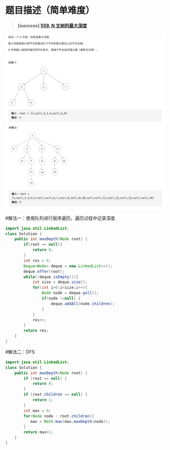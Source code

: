 #  **题目描述（简单难度）**

> **[success] [559. N 叉树的最大深度](https://leetcode-cn.com/problems/maximum-depth-of-n-ary-tree/)**

![](../image/559_0.png)
![](../image/559_1.png)

#解法一：使用队列进行层序遍历，遍历过程中记录深度

```java
import java.util.LinkedList;
class Solution {
    public int maxDepth(Node root) {
        if(root == null){
            return 0;
        }
        int res = 0;
        Deque<Node> deque = new LinkedList<>();
        deque.offer(root);
        while(!deque.isEmpty()){
            int size = deque.size();
            for(int i=0;i<size;i++){
                Node node = deque.poll();
                if(node !=null) {
                    deque.addAll(node.children);
                }
            }
            res++;
        }
        return res;
    }
}
```

#解法二：DFS
```java
import java.util.LinkedList;
class Solution {
    public int maxDepth(Node root) {
        if (root == null) {
            return 0;
        }
        if (root.children == null) {
            return 1;
        }
        int max = 0;
        for(Node node : root.children){
           max = Math.max(max,maxDepth(node));
        }
        return max+1;
    }
}
```







